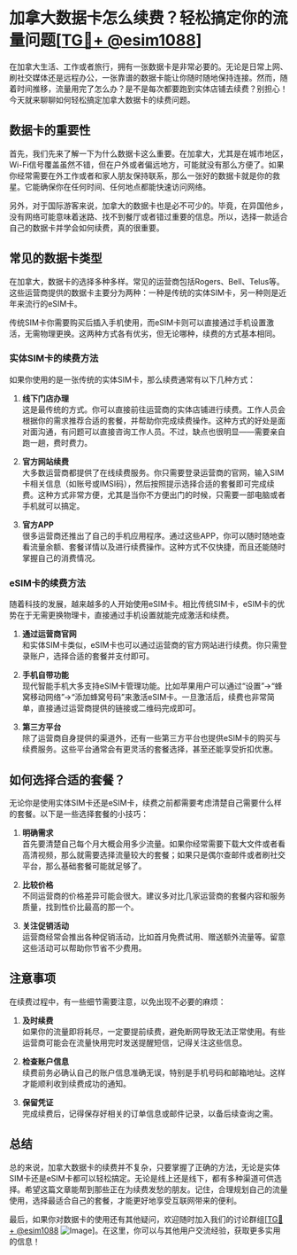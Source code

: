 # 加拿大数据卡怎么续费？轻松搞定你的流量问题[[TG💪+ @esim1088](https://t.me/s/esim1088)]

在加拿大生活、工作或者旅行，拥有一张数据卡是非常必要的。无论是日常上网、刷社交媒体还是远程办公，一张靠谱的数据卡能让你随时随地保持连接。然而，随着时间推移，流量用完了怎么办？是不是每次都要跑到实体店铺去续费？别担心！今天就来聊聊如何轻松搞定加拿大数据卡的续费问题。

## 数据卡的重要性

首先，我们先来了解一下为什么数据卡这么重要。在加拿大，尤其是在城市地区，Wi-Fi信号覆盖虽然不错，但在户外或者偏远地方，可能就没有那么方便了。如果你经常需要在外工作或者和家人朋友保持联系，那么一张好的数据卡就是你的救星。它能确保你在任何时间、任何地点都能快速访问网络。

另外，对于国际游客来说，加拿大的数据卡也是必不可少的。毕竟，在异国他乡，没有网络可能意味着迷路、找不到餐厅或者错过重要的信息。所以，选择一款适合自己的数据卡并学会如何续费，真的很重要。

## 常见的数据卡类型

在加拿大，数据卡的选择多种多样。常见的运营商包括Rogers、Bell、Telus等。这些运营商提供的数据卡主要分为两种：一种是传统的实体SIM卡，另一种则是近年来流行的eSIM卡。

传统SIM卡你需要购买后插入手机使用，而eSIM卡则可以直接通过手机设置激活，无需物理更换。这两种方式各有优劣，但无论哪种，续费的方式基本相同。

### 实体SIM卡的续费方法

如果你使用的是一张传统的实体SIM卡，那么续费通常有以下几种方式：

1. **线下门店办理**  
   这是最传统的方式。你可以直接前往运营商的实体店铺进行续费。工作人员会根据你的需求推荐合适的套餐，并帮助你完成续费操作。这种方式的好处是面对面沟通，有问题可以直接咨询工作人员。不过，缺点也很明显——需要亲自跑一趟，费时费力。

2. **官方网站续费**  
   大多数运营商都提供了在线续费服务。你只需要登录运营商的官网，输入SIM卡相关信息（如账号或IMSI码），然后按照提示选择合适的套餐即可完成续费。这种方式非常方便，尤其是当你不方便出门的时候，只需要一部电脑或者手机就可以搞定。

3. **官方APP**  
   很多运营商还推出了自己的手机应用程序。通过这些APP，你可以随时随地查看流量余额、套餐详情以及进行续费操作。这种方式不仅快捷，而且还能随时掌握自己的消费情况。

### eSIM卡的续费方法

随着科技的发展，越来越多的人开始使用eSIM卡。相比传统SIM卡，eSIM卡的优势在于无需更换物理卡，直接通过手机设置就能完成激活和续费。

1. **通过运营商官网**  
   和实体SIM卡类似，eSIM卡也可以通过运营商的官方网站进行续费。你只需登录账户，选择合适的套餐并支付即可。

2. **手机自带功能**  
   现代智能手机大多支持eSIM卡管理功能。比如苹果用户可以通过“设置”→“蜂窝移动网络”→“添加蜂窝号码”来激活eSIM卡。一旦激活后，续费也非常简单，直接通过运营商提供的链接或二维码完成即可。

3. **第三方平台**  
   除了运营商自身提供的渠道外，还有一些第三方平台也提供eSIM卡的购买与续费服务。这些平台通常会有更灵活的套餐选择，甚至还能享受折扣优惠。

## 如何选择合适的套餐？

无论你是使用实体SIM卡还是eSIM卡，续费之前都需要考虑清楚自己需要什么样的套餐。以下是一些选择套餐的小技巧：

1. **明确需求**  
   首先要清楚自己每个月大概会用多少流量。如果你经常需要下载大文件或者看高清视频，那么就需要选择流量较大的套餐；如果只是偶尔查邮件或者刷社交平台，那么基础套餐可能就足够了。

2. **比较价格**  
   不同运营商的价格差异可能会很大。建议多对比几家运营商的套餐内容和服务质量，找到性价比最高的那一个。

3. **关注促销活动**  
   运营商经常会推出各种促销活动，比如首月免费试用、赠送额外流量等。留意这些活动可以帮助你节省不少费用。

## 注意事项

在续费过程中，有一些细节需要注意，以免出现不必要的麻烦：

1. **及时续费**  
   如果你的流量即将耗尽，一定要提前续费，避免断网导致无法正常使用。有些运营商可能会在流量快用完时发送提醒短信，记得关注这些信息。

2. **检查账户信息**  
   续费前务必确认自己的账户信息准确无误，特别是手机号码和邮箱地址。这样才能顺利收到续费成功的通知。

3. **保留凭证**  
   完成续费后，记得保存好相关的订单信息或邮件记录，以备后续查询之需。

## 总结

总的来说，加拿大数据卡的续费并不复杂，只要掌握了正确的方法，无论是实体SIM卡还是eSIM卡都可以轻松搞定。无论是线上还是线下，都有多种渠道可供选择。希望这篇文章能帮到那些正在为续费发愁的朋友。记住，合理规划自己的流量使用，选择最适合自己的套餐，才能更好地享受互联网带来的便利。

最后，如果你对数据卡的使用还有其他疑问，欢迎随时加入我们的讨论群组[[TG💪+ @esim1088](https://t.me/s/esim1088) ![Image](https://i.postimg.cc/4NQfJmqS/Snipaste-2025-05-13-00-14-12.png)]。在这里，你可以与其他用户交流经验，获取更多实用的信息！